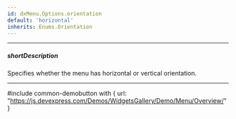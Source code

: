 ```yaml
---
id: dxMenu.Options.orientation
default: 'horizontal'
inherits: Enums.Orientation
---
```

---
##### shortDescription
Specifies whether the menu has horizontal or vertical orientation.

---
#include common-demobutton with {
    url: "https://js.devexpress.com/Demos/WidgetsGallery/Demo/Menu/Overview/"
}